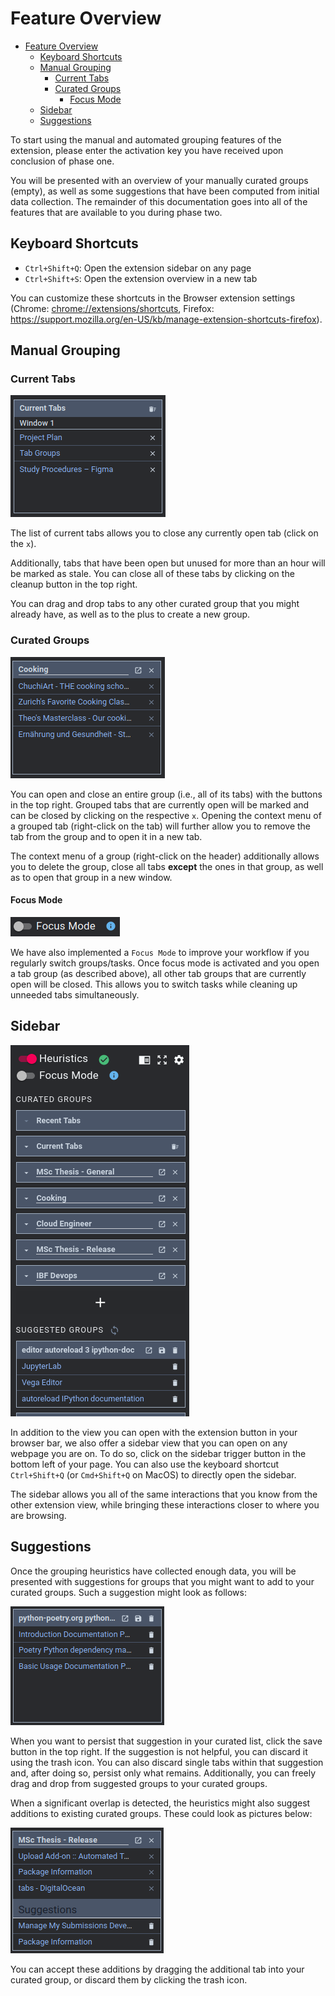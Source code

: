 # Feature Overview

- [Feature Overview](#feature-overview)
  - [Keyboard Shortcuts](#keyboard-shortcuts)
  - [Manual Grouping](#manual-grouping)
    - [Current Tabs](#current-tabs)
    - [Curated Groups](#curated-groups)
      - [Focus Mode](#focus-mode)
  - [Sidebar](#sidebar)
  - [Suggestions](#suggestions)

To start using the manual and automated grouping features of the extension, please enter the activation key you have received upon conclusion of phase one.

You will be presented with an overview of your manually curated groups (empty), as well as some suggestions that have been computed from initial data collection. The remainder of this documentation goes into all of the features that are available to you during phase two.

## Keyboard Shortcuts

- `Ctrl+Shift+Q`: Open the extension sidebar on any page
- `Ctrl+Shift+S`: Open the extension overview in a new tab

You can customize these shortcuts in the Browser extension settings (Chrome: <chrome://extensions/shortcuts>, Firefox: <https://support.mozilla.org/en-US/kb/manage-extension-shortcuts-firefox>).

## Manual Grouping

### Current Tabs

![Current Tabs](current_tabs.png)

The list of current tabs allows you to close any currently open tab (click on the `x`).

Additionally, tabs that have been open but unused for more than an hour will be marked as stale. You can close all of these tabs by clicking on the cleanup button in the top right.

You can drag and drop tabs to any other curated group that you might already have, as well as to the plus to create a new group.

### Curated Groups

![Curated Group](curated_group.png)

You can open and close an entire group (i.e., all of its tabs) with the buttons in the top right. Grouped tabs that are currently open will be marked and can be closed by clicking on the respective `x`. Opening the context menu of a grouped tab (right-click on the tab) will further allow you to remove the tab from the group and to open it in a new tab.

The context menu of a group (right-click on the header) additionally allows you to delete the group, close all tabs **except** the ones in that group, as well as to open that group in a new window.

#### Focus Mode

![Focus Mode](focus_mode.png)

We have also implemented a `Focus Mode` to improve your workflow if you regularly switch groups/tasks. Once focus mode is activated and you open a tab group (as described above), all other tab groups that are currently open will be closed. This allows you to switch tasks while cleaning up unneeded tabs simultaneously.

## Sidebar

![Sidebar](sidebar.png)

In addition to the view you can open with the extension button in your browser bar, we also offer a sidebar view that you can open on any webpage you are on. To do so, click on the sidebar trigger button in the bottom left of your page. You can also use the keyboard shortcut `Ctrl+Shift+Q` (or `Cmd+Shift+Q` on MacOS) to directly open the sidebar.

The sidebar allows you all of the same interactions that you know from the other extension view, while bringing these interactions closer to where you are browsing.

## Suggestions

Once the grouping heuristics have collected enough data, you will be presented with suggestions for groups that you might want to add to your curated groups. Such a suggestion might look as follows:

![Suggested Group](suggested_group.png)

When you want to persist that suggestion in your curated list, click the save button in the top right. If the suggestion is not helpful, you can discard it using the trash icon. You can also discard single tabs within that suggestion and, after doing so, persist only what remains. Additionally, you can freely drag and drop from suggested groups to your curated groups.

When a significant overlap is detected, the heuristics might also suggest additions to existing curated groups. These could look as pictures below:

![Suggested Additions](additions.png)

You can accept these additions by dragging the additional tab into your curated group, or discard them by clicking the trash icon.
